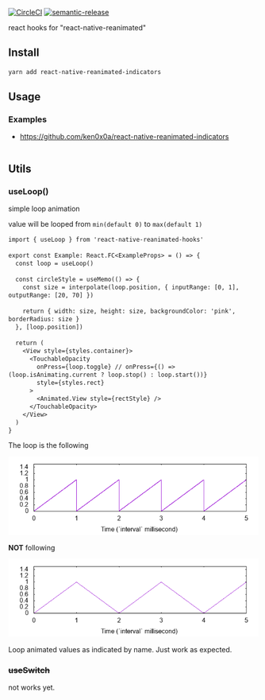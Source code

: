 [![CircleCI](https://circleci.com/gh/ken0x0a/react-native-reanimated-hooks/tree/master.svg?style=svg)](https://circleci.com/gh/ken0x0a/react-native-reanimated-hooks/tree/master)
[![semantic-release](https://img.shields.io/badge/%20%20%F0%9F%93%A6%F0%9F%9A%80-semantic--release-e10079.svg)](https://github.com/semantic-release/semantic-release)

react hooks for "react-native-reanimated"


## Install

```sh
yarn add react-native-reanimated-indicators
```

## Usage

### Examples

- https://github.com/ken0x0a/react-native-reanimated-indicators

```tsx
```

## Utils

### useLoop()

simple loop animation 

value will be looped from `min(default 0)` to `max(default 1)`

```tsx
import { useLoop } from 'react-native-reanimated-hooks'

export const Example: React.FC<ExampleProps> = () => {
  const loop = useLoop()

  const circleStyle = useMemo(() => {
    const size = interpolate(loop.position, { inputRange: [0, 1], outputRange: [20, 70] })

    return { width: size, height: size, backgroundColor: 'pink', borderRadius: size }
  }, [loop.position])

  return (
    <View style={styles.container}>
      <TouchableOpacity
        onPress={loop.toggle} // onPress={() => (loop.isAnimating.current ? loop.stop() : loop.start())}
        style={styles.rect}
      >
        <Animated.View style={rectStyle} />
      </TouchableOpacity>
    </View>
  )
}
```

The loop is the following

![this](./docs/assets/this.gif)

**NOT** following

![not-this](./docs/assets/not-this.gif)

Loop animated values as indicated by name.
Just work as expected.

### ~~useSwitch~~

not works yet.

